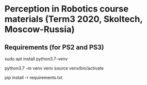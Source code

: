 # Perception in Robotics course materials (Term3 2020, Skoltech, Moscow-Russia)


## Requirements (for PS2 and PS3)
sudo apt install python3.7-venv

python3.7 -m venv venv
source venv/bin/activate

pip install -r requirements.txt

